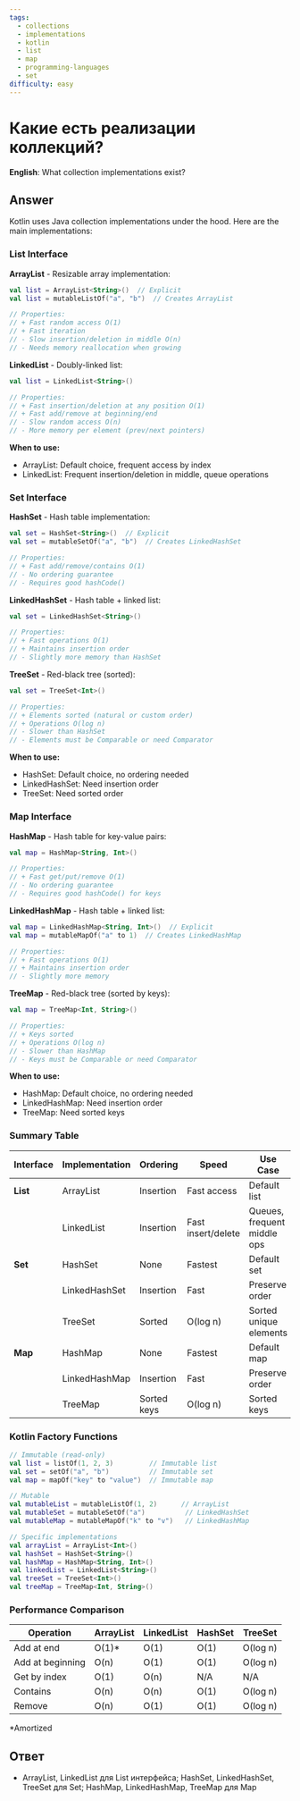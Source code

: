 ```yaml
---
tags:
  - collections
  - implementations
  - kotlin
  - list
  - map
  - programming-languages
  - set
difficulty: easy
---
```


# Какие есть реализации коллекций?

**English**: What collection implementations exist?

## Answer

Kotlin uses Java collection implementations under the hood. Here are the main implementations:

### List Interface

**ArrayList** - Resizable array implementation:
```kotlin
val list = ArrayList<String>()  // Explicit
val list = mutableListOf("a", "b")  // Creates ArrayList

// Properties:
// + Fast random access O(1)
// + Fast iteration
// - Slow insertion/deletion in middle O(n)
// - Needs memory reallocation when growing
```

**LinkedList** - Doubly-linked list:
```kotlin
val list = LinkedList<String>()

// Properties:
// + Fast insertion/deletion at any position O(1)
// + Fast add/remove at beginning/end
// - Slow random access O(n)
// - More memory per element (prev/next pointers)
```

**When to use:**
- ArrayList: Default choice, frequent access by index
- LinkedList: Frequent insertion/deletion in middle, queue operations

### Set Interface

**HashSet** - Hash table implementation:
```kotlin
val set = HashSet<String>()  // Explicit
val set = mutableSetOf("a", "b")  // Creates LinkedHashSet

// Properties:
// + Fast add/remove/contains O(1)
// - No ordering guarantee
// - Requires good hashCode()
```

**LinkedHashSet** - Hash table + linked list:
```kotlin
val set = LinkedHashSet<String>()

// Properties:
// + Fast operations O(1)
// + Maintains insertion order
// - Slightly more memory than HashSet
```

**TreeSet** - Red-black tree (sorted):
```kotlin
val set = TreeSet<Int>()

// Properties:
// + Elements sorted (natural or custom order)
// + Operations O(log n)
// - Slower than HashSet
// - Elements must be Comparable or need Comparator
```

**When to use:**
- HashSet: Default choice, no ordering needed
- LinkedHashSet: Need insertion order
- TreeSet: Need sorted order

### Map Interface

**HashMap** - Hash table for key-value pairs:
```kotlin
val map = HashMap<String, Int>()

// Properties:
// + Fast get/put/remove O(1)
// - No ordering guarantee
// - Requires good hashCode() for keys
```

**LinkedHashMap** - Hash table + linked list:
```kotlin
val map = LinkedHashMap<String, Int>()  // Explicit
val map = mutableMapOf("a" to 1)  // Creates LinkedHashMap

// Properties:
// + Fast operations O(1)
// + Maintains insertion order
// - Slightly more memory
```

**TreeMap** - Red-black tree (sorted by keys):
```kotlin
val map = TreeMap<Int, String>()

// Properties:
// + Keys sorted
// + Operations O(log n)
// - Slower than HashMap
// - Keys must be Comparable or need Comparator
```

**When to use:**
- HashMap: Default choice, no ordering needed
- LinkedHashMap: Need insertion order
- TreeMap: Need sorted keys

### Summary Table

| Interface | Implementation | Ordering | Speed | Use Case |
|-----------|---------------|----------|-------|----------|
| **List** | ArrayList | Insertion | Fast access | Default list |
| | LinkedList | Insertion | Fast insert/delete | Queues, frequent middle ops |
| **Set** | HashSet | None | Fastest | Default set |
| | LinkedHashSet | Insertion | Fast | Preserve order |
| | TreeSet | Sorted | O(log n) | Sorted unique elements |
| **Map** | HashMap | None | Fastest | Default map |
| | LinkedHashMap | Insertion | Fast | Preserve order |
| | TreeMap | Sorted keys | O(log n) | Sorted keys |

### Kotlin Factory Functions

```kotlin
// Immutable (read-only)
val list = listOf(1, 2, 3)         // Immutable list
val set = setOf("a", "b")          // Immutable set
val map = mapOf("key" to "value")  // Immutable map

// Mutable
val mutableList = mutableListOf(1, 2)      // ArrayList
val mutableSet = mutableSetOf("a")          // LinkedHashSet
val mutableMap = mutableMapOf("k" to "v")   // LinkedHashMap

// Specific implementations
val arrayList = ArrayList<Int>()
val hashSet = HashSet<String>()
val hashMap = HashMap<String, Int>()
val linkedList = LinkedList<String>()
val treeSet = TreeSet<Int>()
val treeMap = TreeMap<Int, String>()
```

### Performance Comparison

| Operation | ArrayList | LinkedList | HashSet | TreeSet |
|-----------|-----------|------------|---------|---------|
| Add at end | O(1)* | O(1) | O(1) | O(log n) |
| Add at beginning | O(n) | O(1) | O(1) | O(log n) |
| Get by index | O(1) | O(n) | N/A | N/A |
| Contains | O(n) | O(n) | O(1) | O(log n) |
| Remove | O(n) | O(1) | O(1) | O(log n) |

*Amortized

## Ответ

- ArrayList, LinkedList для List интерфейса; HashSet, LinkedHashSet, TreeSet для Set; HashMap, LinkedHashMap, TreeMap для Map

